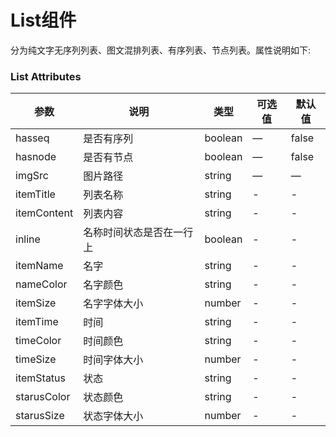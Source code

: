 List组件
===
分为纯文字无序列列表、图文混排列表、有序列表、节点列表。属性说明如下:

### List Attributes
| 参数 | 说明 | 类型 | 可选值 | 默认值 |
| --- | --- | --- | --- | --- |
| hasseq | 是否有序列 | boolean | — | false |
| hasnode | 是否有节点 | boolean | — | false |
| imgSrc | 图片路径 | string | — | — |
| itemTitle | 列表名称 | string | - | - |
| itemContent | 列表内容 | string | - | - |
| inline | 名称时间状态是否在一行上| boolean | - | - | 
| itemName | 名字 | string | - | - |
| nameColor | 名字颜色 | string | - | - |
| itemSize | 名字字体大小 | number | - | - |
| itemTime | 时间 | string | - | - |
| timeColor | 时间颜色 | string | - | - |
| timeSize | 时间字体大小 | number | - | - |
| itemStatus | 状态 | string | - | - |
| starusColor | 状态颜色 | string | - | - |
| starusSize | 状态字体大小 | number | - | - |
